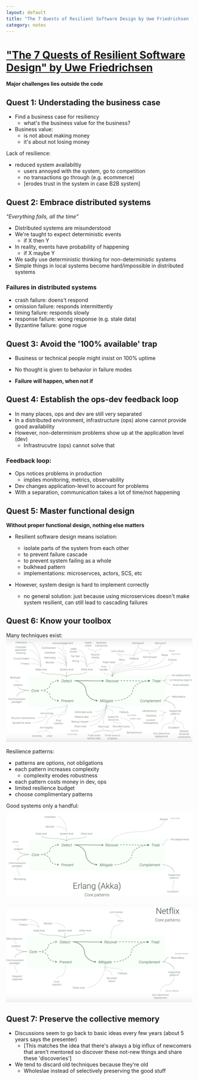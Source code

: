 ```yaml
---
layout: default
title: "The 7 Quests of Resilient Software Design by Uwe Friedrichsen [Talk]"
category: notes
---
```


# ["The 7 Quests of Resilient Software Design" by Uwe Friedrichsen](https://www.youtube.com/watch?v=v8hh0mB35wQ)

**Major challenges lies outside the code**

## Quest 1: Understading the business case
- Find a business case for resiliency 
    - what's the business value for the business?
- Business value:
    - is not about making money
    - it's about not losing money

Lack of resilience:
- reduced system availabiltiy
    - users annoyed with the system, go to competition
    - no transactions go through (e.g. ecommerce)
    - [erodes trust in the system in case B2B system]

## Quest 2: Embrace distributed systems
*"Everything fails, all the time"*

- Distributed systems are misunderstood
- We're taught to expect deterministic events
    - if X then Y
- In reality, events have probability of happening
    - if X maybe Y
- We sadly use deterministic thinking for non-deterministic systems
- Simple things in local systems become hard/impossible in distributed systems

### Failures in distributed systems
- crash failure: doens't respond
- omission failure: responds intermittently 
- timing failure: responds slowly
- response failure: wrong response (e.g. stale data)
- Byzantine failure: gone rogue

## Quest 3: Avoid the '100% available' trap
- Business or technical people might insist on 100% uptime
- No thought is given to behavior in failure modes

- **Failure will happen, when not if**

## Quest 4: Establish the ops-dev feedback loop
- In many places, ops and dev are still very separated
- In a distributed environment, infrastructure (ops) alone cannot provide good availability 
- However, non-determinism problems show up at the application level (dev)
    - Infrastrucutre (ops) cannot solve that
### Feedback loop:
- Ops notices problems in production
    - implies monitoring, metrics, observability
- Dev changes application-level to account for problems
- With a separation, communication takes a lot of time/not happening 

## Quest 5: Master functional design
**Without proper functional design, nothing else matters**

- Resilient software design means isolation:
    - isolate parts of the system from each other
    - to prevent failure cascade
    - to prevent system failing as a whole
    - bulkhead pattern
    - implementations: microservces, actors, SCS, etc

- However, system design is hard to implement correctly
    - no general solution: just because using microservices doesn't make system resilient, can still lead to cascading failures

## Quest 6: Know your toolbox
Many techniques exist:  
![7_quests_resilient_design_Toolbox.PNG](/assets/7_quests_resilient_design_Toolbox.PNG)

Resilience patterns:
- patterns are options, not obligations
- each pattern increases complexity
    - complexity erodes robustness
- each pattern costs money in dev, ops
- limited resilience budget
- choose complimentary patterns

Good systems only a handful:
![7_quests_resilient_design_Erlang.PNG](/assets/7_quests_resilient_design_Erlang.PNG)

![7_quests_resilient_design_Netflix.PNG](/assets/7_quests_resilient_design_Netflix.PNG)


## Quest 7: Preserve the collective memory
- Discussions seem to go back to basic ideas every few years (about 5 years says the presenter)
    - [This matches the idea that there's always a big influx of newcomers that aren't mentored so discover these not-new things and share these 'discoveries']
- We tend to discard old techniques because they're old
    - Wholeslae instead of selectively preserving the good stuff
